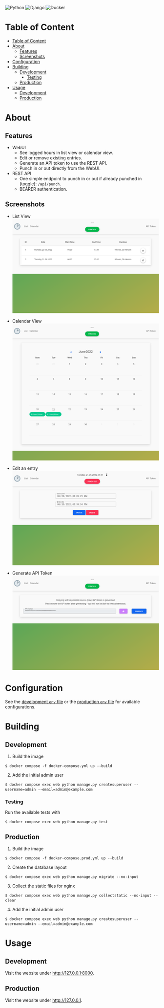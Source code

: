 ![Python](https://img.shields.io/badge/python-3670A0?style=for-the-badge&logo=python&logoColor=ffdd54)
![Django](https://img.shields.io/badge/django-%23092E20.svg?style=for-the-badge&logo=django&logoColor=white)
![Docker](https://img.shields.io/badge/docker-%230db7ed.svg?style=for-the-badge&logo=docker&logoColor=white)

# Table of Content
- [Table of Content](#table-of-content)
- [About](#about)
  - [Features](#features)
  - [Screenshots](#screenshots)
- [Configuration](#configuration)
- [Building](#building)
  - [Development](#development)
    - [Testing](#testing)
  - [Production](#production)
- [Usage](#usage)
  - [Development](#development-1)
  - [Production](#production-1)

# About
## Features

* WebUI
  * See logged hours in list view or calendar view.
  * Edit or remove existing entries.
  * Generate an API token to use the REST API.
  * Punch in or out directly from the WebUI.
* REST API
  * One simple endpoint to punch in or out if already punched in (toggle): `/api/punch`.
  * BEARER authentication.

## Screenshots

* List View
![List View](images/list.png)

* Calendar View
![Calendar View](images/calendar.png)

* Edit an entry
![Edit entry](images/edit_entry.png)

* Generate API Token
![Generate API Token](images/API_token.png)

# Configuration
See the [development `env` file](.env.dev) or the [production `env` file](.env.prod) for available configurations.

# Building
## Development
1. Build the image
```shell
$ docker compose -f docker-compose.yml up --build
```
2. Add the initial admin user
```shell
$ docker compose exec web python manage.py createsuperuser --username=admin --email=admin@example.com
```

### Testing
Run the available tests with
```shell
$ docker compose exec web python manage.py test
```

## Production
1. Build the image
```shell
$ docker compose -f docker-compose.prod.yml up --build
```
2. Create the database layout
```shell
$ docker compose exec web python manage.py migrate --no-input
```
3. Collect the static files for nginx
```shell
$ docker compose exec web python manage.py collectstatic --no-input --clear
```
4. Add the initial admin user
```shell
$ docker compose exec web python manage.py createsuperuser --username=admin --email=admin@example.com
```

# Usage
## Development

Visit the website under http://127.0.0.1:8000.

## Production

Visit the website under http://127.0.0.1.
